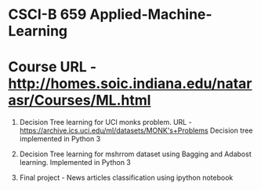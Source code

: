 # CSCI-B 659 Applied-Machine-Learning
# Course URL - http://homes.soic.indiana.edu/natarasr/Courses/ML.html

1. Decision Tree learning for UCI monks problem.
   URL - https://archive.ics.uci.edu/ml/datasets/MONK's+Problems
   Decision tree implemented in Python 3

2. Decision Tree learning for mshrrom dataset using Bagging and Adabost learning.
   Implemented in Python 3
   
3. Final project - News articles classification using ipython notebook
   

